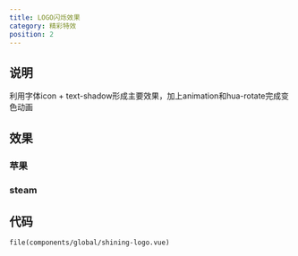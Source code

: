 ```yaml
---
title: LOGO闪烁效果
category: 精彩特效
position: 2
---
```


## 说明
利用字体icon + text-shadow形成主要效果，加上animation和hua-rotate完成变色动画

## 效果
### 苹果
<shining-logo logo="apple"></shining-logo>
### steam
<shining-logo logo="steam"></shining-logo>

## 代码
```vue{1,3-5}
file(components/global/shining-logo.vue)
```
